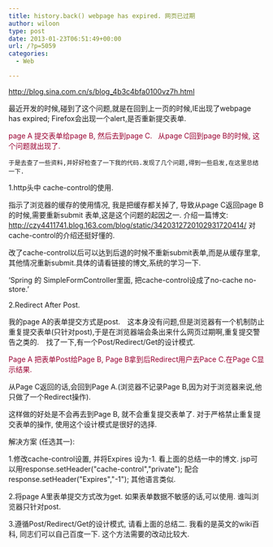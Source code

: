 ```yaml
---
title: history.back() webpage has expired. 网页已过期
author: wiloon
type: post
date: 2013-01-23T06:51:49+00:00
url: /?p=5059
categories:
  - Web

---
```

http://blog.sina.com.cn/s/blog_4b3c4bfa0100vz7h.html

最近开发的时候,碰到了这个问题,就是在回到上一页的时候,IE出现了webpage has expired; Firefox会出现一个alert,是否重新提交表单.


  <span style="color: #990030;">page A 提交表单给page B, 然后去到page C.  <wbr /> 从page C回到page B的时候, 这个问题就出现了.</span> 
  
  
    于是去查了一些资料,并好好检查了一下我的代码.发现了几个问题,得到一些启发,在这里总结一下.
  






  1.http头中 cache-control的使用.



  指示了浏览器的缓存的使用情况, 我是把缓存都关掉了, 导致从page C返回page B的时候,需要重新submit 表单,这是这个问题的起因之一. 介绍一篇博文: http://czy4411741.blog.163.com/blog/static/3420312720102931720414/ 对cache-control的介绍还挺好懂的.



  改了cache-control以后可以达到后退的时候不重新submit表单,而是从缓存里拿,其他情况重新submit.具体的请看链接的博文,系统的学习一下.



  &#8216;Spring 的 SimpleFormController里面, 把cache-control设成了no-cache no-store.&#8217;






  2.Redirect After Post.



  我的page A的表单提交方式是post.　这本身没有问题,但是浏览器有一个机制防止重复提交表单(只针对post),于是在浏览器端会条出来什么网页过期啊,重复提交警告之类的.　找了一下,有一个Post/Redirect/Get的设计模式.



  <span style="color: #990030;">Page A 把表单Post给Page B, Page B拿到后Redirect用户去Pace C.在Page C显示结果.</span>



  从Page C返回的话,会回到Page A.(浏览器不记录Page B,因为对于浏览器来说,他只做了一个Redirect操作).



  这样做的好处是不会再去到Page B, 就不会重复提交表单了. 对于严格禁止重复提交表单的操作, 使用这个设计模式是很好的选择.






  解决方案 (任选其一):



  1.修改cache-control设置, 并将Expires 设为-1. 看上面的总结一中的博文. jsp可以用response.setHeader("cache-control","private"); 配合response.setHeader("Expires","-1"); 其他语言类似.






  2.将page A里表单提交方式改为get. 如果表单数据不敏感的话,可以使用. 谁叫浏览器只针对post.






  3.遵循Post/Redirect/Get的设计模式, 请看上面的总结二. 我看的是英文的wiki百科, 同志们可以自己百度一下. 这个方法需要的改动比较大.
